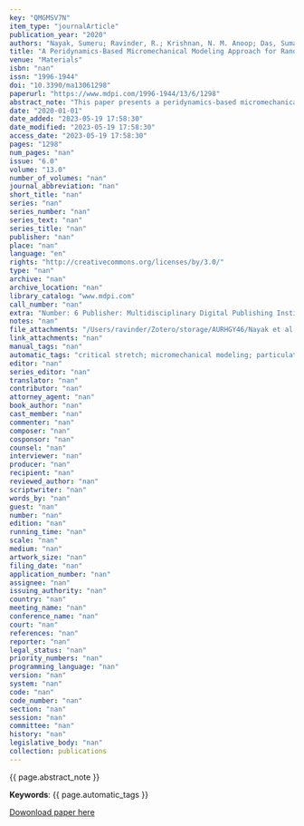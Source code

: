 ```yaml
---
key: "QMGMSV7N"
item_type: "journalArticle"
publication_year: "2020"
authors: "Nayak, Sumeru; Ravinder, R.; Krishnan, N. M. Anoop; Das, Sumanta"
title: "A Peridynamics-Based Micromechanical Modeling Approach for Random Heterogeneous Structural Materials"
venue: "Materials"
isbn: "nan"
issn: "1996-1944"
doi: "10.3390/ma13061298"
paperurl: "https://www.mdpi.com/1996-1944/13/6/1298"
abstract_note: "This paper presents a peridynamics-based micromechanical analysis framework that can efficiently handle material failure for random heterogeneous structural materials. In contrast to conventional continuum-based approaches, this method can handle discontinuities such as fracture without requiring supplemental mathematical relations. The framework presented here generates representative unit cells based on microstructural information on the material and assigns distinct material behavior to the constituent phases in the random heterogenous microstructures. The framework incorporates spontaneous failure initiation/propagation based on the critical stretch criterion in peridynamics and predicts effective constitutive response of the material. The current framework is applied to a metallic particulate-reinforced cementitious composite. The simulated mechanical responses show excellent match with experimental observations signifying efficacy of the peridynamics-based micromechanical framework for heterogenous composites. Thus, the multiscale peridynamics-based framework can efficiently facilitate microstructure guided material design for a large class of inclusion-modified random heterogenous materials."
date: "2020-01-01"
date_added: "2023-05-19 17:58:30"
date_modified: "2023-05-19 17:58:30"
access_date: "2023-05-19 17:58:30"
pages: "1298"
num_pages: "nan"
issue: "6.0"
volume: "13.0"
number_of_volumes: "nan"
journal_abbreviation: "nan"
short_title: "nan"
series: "nan"
series_number: "nan"
series_text: "nan"
series_title: "nan"
publisher: "nan"
place: "nan"
language: "en"
rights: "http://creativecommons.org/licenses/by/3.0/"
type: "nan"
archive: "nan"
archive_location: "nan"
library_catalog: "www.mdpi.com"
call_number: "nan"
extra: "Number: 6 Publisher: Multidisciplinary Digital Publishing Institute"
notes: "nan"
file_attachments: "/Users/ravinder/Zotero/storage/AURHGY46/Nayak et al. - 2020 - A Peridynamics-Based Micromechanical Modeling Appr.pdf"
link_attachments: "nan"
manual_tags: "nan"
automatic_tags: "critical stretch; micromechanical modeling; particulate reinforced cementitious composites; random heterogeneous structural materials; state-based peridynamics"
editor: "nan"
series_editor: "nan"
translator: "nan"
contributor: "nan"
attorney_agent: "nan"
book_author: "nan"
cast_member: "nan"
commenter: "nan"
composer: "nan"
cosponsor: "nan"
counsel: "nan"
interviewer: "nan"
producer: "nan"
recipient: "nan"
reviewed_author: "nan"
scriptwriter: "nan"
words_by: "nan"
guest: "nan"
number: "nan"
edition: "nan"
running_time: "nan"
scale: "nan"
medium: "nan"
artwork_size: "nan"
filing_date: "nan"
application_number: "nan"
assignee: "nan"
issuing_authority: "nan"
country: "nan"
meeting_name: "nan"
conference_name: "nan"
court: "nan"
references: "nan"
reporter: "nan"
legal_status: "nan"
priority_numbers: "nan"
programming_language: "nan"
version: "nan"
system: "nan"
code: "nan"
code_number: "nan"
section: "nan"
session: "nan"
committee: "nan"
history: "nan"
legislative_body: "nan"
collection: publications
---
```




<!--  -->

{{ page.abstract_note }}

__Keywords__: {{ page.automatic_tags }}

[Dowonload paper here](https://www.mdpi.com/1996-1944/13/6/1298)

